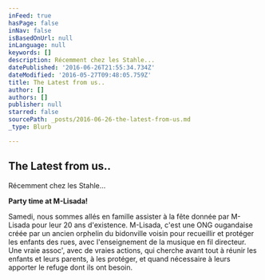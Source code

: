 ```yaml
---
inFeed: true
hasPage: false
inNav: false
isBasedOnUrl: null
inLanguage: null
keywords: []
description: Récemment chez les Stahle...
datePublished: '2016-06-26T21:55:34.734Z'
dateModified: '2016-05-27T09:48:05.759Z'
title: The Latest from us..
author: []
authors: []
publisher: null
starred: false
sourcePath: _posts/2016-06-26-the-latest-from-us.md
_type: Blurb

---
```

## The Latest from us..

Récemment chez les Stahle...

**Party time at M-Lisada!**

Samedi, nous sommes allés en famille assister à la fête donnée par M-Lisada pour leur 20 ans d'existence. M-Lisada, c'est une ONG ougandaise créée par un ancien orphelin du bidonville voisin pour recueillir et protéger les enfants des rues, avec l'enseignement de la musique en fil directeur. Une vraie assoc', avec de vraies actions, qui cherche avant tout à réunir les enfants et leurs parents, à les protéger, et quand nécessaire à leurs apporter le refuge dont ils ont besoin.